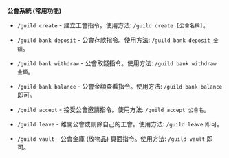 **公會系統 (常用功能)**

- `/guild create` - 建立工會指令。使用方法: `/guild create [公會名稱]`。

- `/guild bank deposit` - 公會存款指令。使用方法: `/guild bank deposit 金額`。

- `/guild bank withdraw` - 公會取錢指令。使用方法: `/guild bank withdraw 金額`。

- `/guild bank balance` - 公會金額查看指令。使用方法: `/guild bank balance` 即可。

- `/guild accept` - 接受公會邀請指令。使用方法: `/guild accept 公會名`。

- `/guild leave` - 離開公會或刪除自己的工會。使用方法: `/guild leave` 即可。

- `/guild vault` - 公會金庫 (放物品) 頁面指令。使用方法: `/guild vault` 即可。
